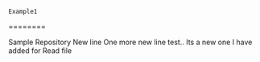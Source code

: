     Example1
========

Sample Repository
New line
One more new line test..
Its a new one I have added for Read file
